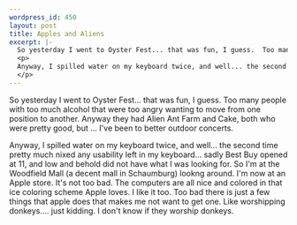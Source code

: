 ```yaml
--- 
wordpress_id: 450
layout: post
title: Apples and Aliens
excerpt: |-
  So yesterday I went to Oyster Fest... that was fun, I guess.  Too many people with too much alcohol that were too angry wanting to move from one position to another.  Anyway they had Alien Ant Farm and Cake, both who were pretty good, but ... I've been to better outdoor concerts.
  <p>
  Anyway, I spilled water on my keyboard twice, and well... the second time pretty much nixed any usability left in my keyboard... sadly Best Buy opened at 11, and low and behold did not have what I was looking for.  So I'm at the Woodfield Mall (a decent mall in Schaumburg) lookng around.  I'm now at an Apple store.  It's not too bad.  The computers are all nice and colored in that ice coloring scheme Apple loves.  I like it too.  Too bad there is just a few things that apple does that makes me not want to get one.  Like worshipping donkeys.... just kidding.  I don't know if they worship donkeys.
  </p>
---
```

So yesterday I went to Oyster Fest... that was fun, I guess.  Too many people with too much alcohol that were too angry wanting to move from one position to another.  Anyway they had Alien Ant Farm and Cake, both who were pretty good, but ... I've been to better outdoor concerts.
<p>
Anyway, I spilled water on my keyboard twice, and well... the second time pretty much nixed any usability left in my keyboard... sadly Best Buy opened at 11, and low and behold did not have what I was looking for.  So I'm at the Woodfield Mall (a decent mall in Schaumburg) lookng around.  I'm now at an Apple store.  It's not too bad.  The computers are all nice and colored in that ice coloring scheme Apple loves.  I like it too.  Too bad there is just a few things that apple does that makes me not want to get one.  Like worshipping donkeys.... just kidding.  I don't know if they worship donkeys.
</p>
